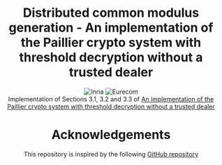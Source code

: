 <div align="center">    

# Distributed common modulus generation - An implementation of the Paillier crypto system with threshold decryption without a trusted dealer
![Inria](https://img.shields.io/badge/-INRIA-red) 
![Eurecom](https://img.shields.io/badge/-EURECOM-blue) <br> 
Implementation of Sections 3.1, 3.2 and 3.3 of [An implementation of the Paillier crypto system with threshold decryption without a trusted dealer](https://eprint.iacr.org/2019/1136.pdf)
# Acknowledgements
This repository is inspired by the following [GitHub repository](https://github.com/TNO-MPC/protocols.distributed_keygen)
 
